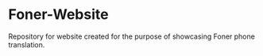 # Foner-Website
Repository for website created for the purpose of showcasing Foner phone translation.
